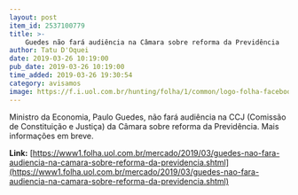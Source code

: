 ```yaml
---
layout: post
item_id: 2537100779
title: >-
    Guedes não fará audiência na Câmara sobre reforma da Previdência
author: Tatu D'Oquei
date: 2019-03-26 10:19:00
pub_date: 2019-03-26 10:19:00
time_added: 2019-03-26 19:30:54
category: avisamos
image: https://f.i.uol.com.br/hunting/folha/1/common/logo-folha-facebook.jpg
---
```


Ministro da Economia, Paulo Guedes, não fará audiência na CCJ (Comissão de Constituição e Justiça) da Câmara sobre reforma da Previdência. Mais informações em breve.

**Link:** [https://www1.folha.uol.com.br/mercado/2019/03/guedes-nao-fara-audiencia-na-camara-sobre-reforma-da-previdencia.shtml](https://www1.folha.uol.com.br/mercado/2019/03/guedes-nao-fara-audiencia-na-camara-sobre-reforma-da-previdencia.shtml)

